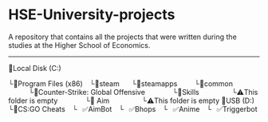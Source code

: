 # HSE-University-projects
A repository that contains all the projects that were written during the studies at the Higher School of Economics.
_______________________

📁Local Disk (C:)

└📁Program Files (x86)
⠀└📁steam
⠀⠀└📁steamapps
⠀⠀⠀└📁common
⠀⠀⠀⠀└📁Counter-Strike: Global Offensive
⠀⠀⠀⠀⠀└📁Skills
⠀⠀⠀⠀⠀⠀└⚠️This folder is empty
⠀⠀⠀⠀⠀└📁 Aim
⠀⠀⠀⠀⠀⠀└⚠️This folder is empty
📁USB (D:)
└📁CS:GO Cheats
⠀└⠀✅AimBot
⠀└⠀✅Bhops
⠀└⠀✅Anime
⠀└⠀✅Triggerbot